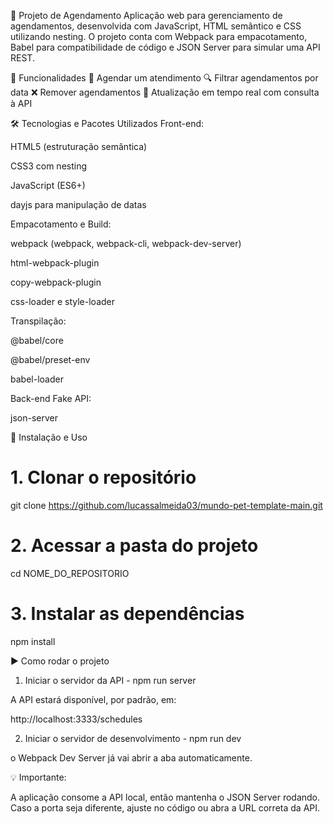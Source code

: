 📌 Projeto de Agendamento
Aplicação web para gerenciamento de agendamentos, desenvolvida com JavaScript, HTML semântico e CSS utilizando nesting.
O projeto conta com Webpack para empacotamento, Babel para compatibilidade de código e JSON Server para simular uma API REST.

🚀 Funcionalidades
📅 Agendar um atendimento
🔍 Filtrar agendamentos por data
❌ Remover agendamentos
🔄 Atualização em tempo real com consulta à API

🛠️ Tecnologias e Pacotes Utilizados
Front-end:

HTML5 (estruturação semântica)

CSS3 com nesting

JavaScript (ES6+)

dayjs para manipulação de datas

Empacotamento e Build:

webpack (webpack, webpack-cli, webpack-dev-server)

html-webpack-plugin

copy-webpack-plugin

css-loader e style-loader

Transpilação:

@babel/core

@babel/preset-env

babel-loader

Back-end Fake API:

json-server

📂 Instalação e Uso

# 1. Clonar o repositório
git clone https://github.com/lucassalmeida03/mundo-pet-template-main.git

# 2. Acessar a pasta do projeto
cd NOME_DO_REPOSITORIO

# 3. Instalar as dependências
npm install

▶️ Como rodar o projeto

1. Iniciar o servidor da API - 
npm run server


A API estará disponível, por padrão, em:

http://localhost:3333/schedules

2. Iniciar o servidor de desenvolvimento - 
npm run dev

o Webpack Dev Server já vai abrir a aba automaticamente.

💡 Importante:

A aplicação consome a API local, então mantenha o JSON Server rodando.
Caso a porta seja diferente, ajuste no código ou abra a URL correta da API.

